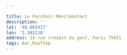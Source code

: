```yaml
---

title: Le Perchoir Ménilmontant
description: ''
lat: '48.865417'
lon: '2.382118'
address: 14 rue crespin du gast, Paris 75011
tags: Bar,Rooftop
---
```

